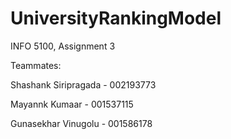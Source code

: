 # UniversityRankingModel
INFO 5100, Assignment 3

Teammates:

Shashank Siripragada - 002193773

Mayannk Kumaar - 001537115

Gunasekhar Vinugolu - 001586178
